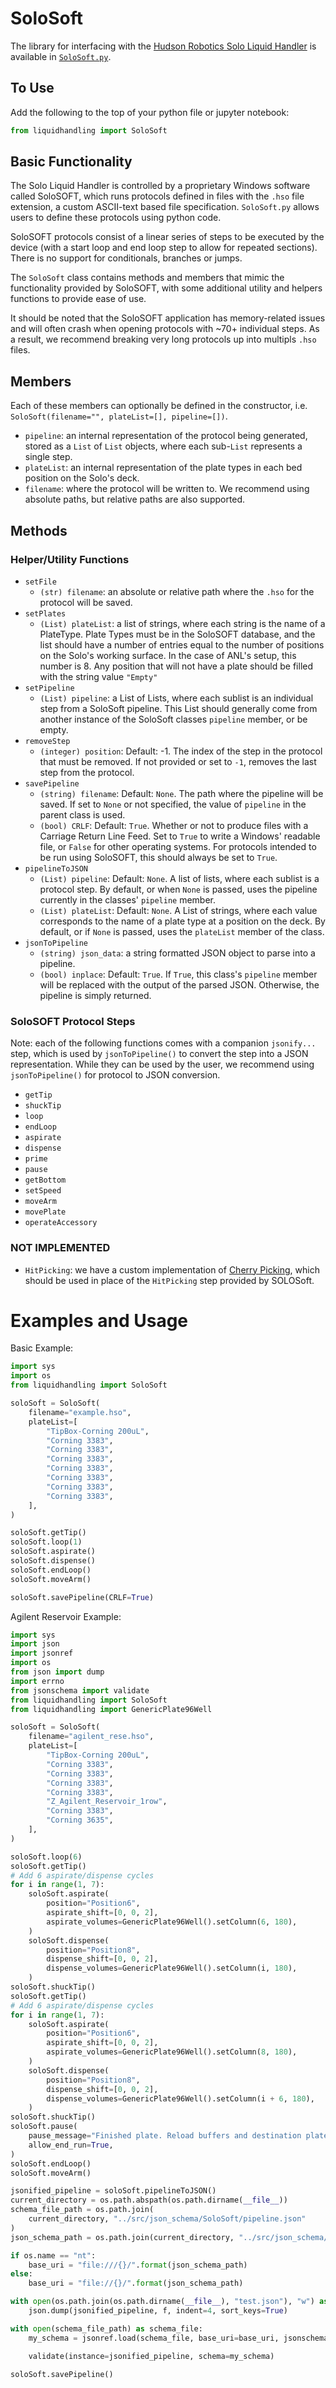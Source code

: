 # SoloSoft

The library for interfacing with the [Hudson Robotics Solo Liquid Handler](https://hudsonrobotics.com/products/liquid-handling/solo-liquid-handling/) is available in [`SoloSoft.py`](../liquidhandling/hudson/SoloSoft.py).

## To Use

Add the following to the top of your python file or jupyter notebook:

```python
from liquidhandling import SoloSoft
```

## Basic Functionality

The Solo Liquid Handler is controlled by a proprietary Windows software called SoloSOFT, which runs protocols defined in files with the `.hso` file extension, a custom ASCII-text based file specification. `SoloSoft.py` allows users to define these protocols using python code.

SoloSOFT protocols consist of a linear series of steps to be executed by the device (with a start loop and end loop step to allow for repeated sections). There is no support for conditionals, branches or jumps.

The `SoloSoft` class contains methods and members that mimic the functionality provided by SoloSOFT, with some additional utility and helpers functions to provide ease of use.

It should be noted that the SoloSOFT application has memory-related issues and will often crash when opening protocols with ~70+ individual steps. As a result, we recommend breaking very long protocols up into multipls `.hso` files.

## Members

Each of these members can optionally be defined in the constructor, i.e. `SoloSoft(filename="", plateList=[], pipeline=[])`.

* `pipeline`: an internal representation of the protocol being generated, stored as a `List` of `List` objects, where each sub-`List` represents a single step.
* `plateList`: an internal representation of the plate types in each bed position on the Solo's deck.
* `filename`: where the protocol will be written to. We recommend using absolute paths, but relative paths are also supported.


## Methods

### Helper/Utility Functions

* `setFile`
    * `(str) filename`: an absolute or relative path where the `.hso` for the protocol will be saved.
* `setPlates`
    * `(List) plateList`: a list of strings, where each string is the name of a PlateType. Plate Types must be in the SoloSOFT database, and the list should have a number of entries equal to the number of positions on the Solo's working surface. In the case of ANL's setup, this number is 8. Any position that will not have a plate should be filled with the string value `"Empty"`
* `setPipeline`
    * `(List) pipeline`: a List of Lists, where each sublist is an individual step from a SoloSoft pipeline. This List should generally come from another instance of the SoloSoft classes `pipeline` member, or be empty.
* `removeStep`
    * `(integer) position`: Default: -1. The index of the step in the protocol that must be removed. If not provided or set to `-1`, removes the last step from the protocol.
* `savePipeline`
    * `(string) filename`: Default: `None`. The path where the pipeline will be saved. If set to `None` or not specified, the value of `pipeline` in the parent class is used.
    * `(bool) CRLF`: Default: `True`. Whether or not to produce files with a Carriage Return Line Feed. Set to `True` to write a Windows' readable file, or `False` for other operating systems. For protocols intended to be run using SoloSOFT, this should always be set to `True`.
* `pipelineToJSON`
    * `(List) pipeline`: Default: `None`. A list of lists, where each sublist is a protocol step. By default, or when `None` is passed, uses the pipeline currently in the classes' `pipeline` member.
    * `(List) plateList`: Default: `None`. A List of strings, where each value corresponds to the name of a plate type at a position on the deck. By default, or if `None` is passed, uses the `plateList` member of the class.
* `jsonToPipeline`
    * `(string) json_data`: a string formatted JSON object to parse into a pipeline.
    * `(bool) inplace`: Default: `True`. If `True`, this class's `pipeline` member will be replaced with the output of the parsed JSON. Otherwise, the pipeline is simply returned.
### SoloSOFT Protocol Steps

Note: each of the following functions comes with a companion `jsonify...` step, which is used by `jsonToPipeline()` to convert the step into a JSON representation. While they can be used by the user, we recommend using `jsonToPipeline()` for protocol to JSON conversion.

* `getTip`
* `shuckTip`
* `loop`
* `endLoop`
* `aspirate`
* `dispense`
* `prime`
* `pause`
* `getBottom`
* `setSpeed`
* `moveArm`
* `movePlate`
* `operateAccessory`


### NOT IMPLEMENTED

* `HitPicking`: we have a custom implementation of [Cherry Picking](../liquidhandling/hudson/CherryPicking.py), which should be used in place of the `HitPicking` step provided by SOLOSoft.

# Examples and Usage

Basic Example:

```python
import sys
import os
from liquidhandling import SoloSoft

soloSoft = SoloSoft(
    filename="example.hso",
    plateList=[
        "TipBox-Corning 200uL",
        "Corning 3383",
        "Corning 3383",
        "Corning 3383",
        "Corning 3383",
        "Corning 3383",
        "Corning 3383",
        "Corning 3383",
    ],
)

soloSoft.getTip()
soloSoft.loop(1)
soloSoft.aspirate()
soloSoft.dispense()
soloSoft.endLoop()
soloSoft.moveArm()

soloSoft.savePipeline(CRLF=True)
```

Agilent Reservoir Example:

```python
import sys
import json
import jsonref
import os
from json import dump
import errno
from jsonschema import validate
from liquidhandling import SoloSoft
from liquidhandling import GenericPlate96Well

soloSoft = SoloSoft(
    filename="agilent_rese.hso",
    plateList=[
        "TipBox-Corning 200uL",
        "Corning 3383",
        "Corning 3383",
        "Corning 3383",
        "Corning 3383",
        "Z_Agilent_Reservoir_1row",
        "Corning 3383",
        "Corning 3635",
    ],
)

soloSoft.loop(6)
soloSoft.getTip()
# Add 6 aspirate/dispense cycles
for i in range(1, 7):
    soloSoft.aspirate(
        position="Position6",
        aspirate_shift=[0, 0, 2],
        aspirate_volumes=GenericPlate96Well().setColumn(6, 180),
    )
    soloSoft.dispense(
        position="Position8",
        dispense_shift=[0, 0, 2],
        dispense_volumes=GenericPlate96Well().setColumn(i, 180),
    )
soloSoft.shuckTip()
soloSoft.getTip()
# Add 6 aspirate/dispense cycles
for i in range(1, 7):
    soloSoft.aspirate(
        position="Position6",
        aspirate_shift=[0, 0, 2],
        aspirate_volumes=GenericPlate96Well().setColumn(8, 180),
    )
    soloSoft.dispense(
        position="Position8",
        dispense_shift=[0, 0, 2],
        dispense_volumes=GenericPlate96Well().setColumn(i + 6, 180),
    )
soloSoft.shuckTip()
soloSoft.pause(
    pause_message="Finished plate. Reload buffers and destination plate. Please give me a break, humans!",
    allow_end_run=True,
)
soloSoft.endLoop()
soloSoft.moveArm()

jsonified_pipeline = soloSoft.pipelineToJSON()
current_directory = os.path.abspath(os.path.dirname(__file__))
schema_file_path = os.path.join(
    current_directory, "../src/json_schema/SoloSoft/pipeline.json"
)
json_schema_path = os.path.join(current_directory, "../src/json_schema/SoloSoft")

if os.name == "nt":
    base_uri = "file:///{}/".format(json_schema_path)
else:
    base_uri = "file://{}/".format(json_schema_path)

with open(os.path.join(os.path.dirname(__file__), "test.json"), "w") as f:
    json.dump(jsonified_pipeline, f, indent=4, sort_keys=True)

with open(schema_file_path) as schema_file:
    my_schema = jsonref.load(schema_file, base_uri=base_uri, jsonschema=True)

    validate(instance=jsonified_pipeline, schema=my_schema)

soloSoft.savePipeline()

```